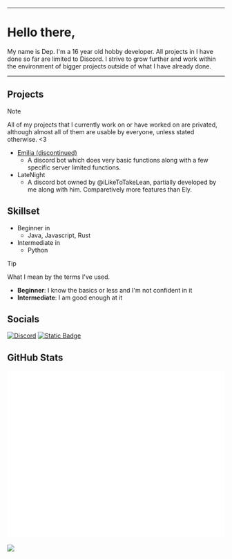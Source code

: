 ***

# Hello there,
My name is Dep. I'm a 16 year old hobby developer. All projects in I have done so far are limited to Discord. I strive to grow further and work within the environment of bigger projects outside of what I have already done.

***

## Projects
> [!NOTE]
> All of my projects that I currently work on or have worked on are privated, although almost all of them are usable by everyone, unless stated otherwise. <3
- [Emilia (discontinued)](https://github.com/Depreca1ed/EmiliaBoT) 
  - A discord bot which does very basic functions along with a few specific server limited functions.
- LateNight
  - A discord bot owned by @iLikeToTakeLean, partially developed by me along with him. Comparetively more features than Ely.

## Skillset
- Beginner in
  - Java, Javascript, Rust
- Intermediate in
  - Python
> [!TIP]
> What I mean by the terms I've used.
> - **Beginner**: I know the basics or less and I'm not confident in it
> - **Intermediate**: I am good enough at it


## Socials
[![Discord](https://img.shields.io/badge/deprecating-FFFFFF?style=for-the-badge&logo=discord&logoColor=white&color=5539cc&link=https%3A%2F%2Fdiscord.com%2Fusers%2F688293803613880334)](https://discord.com/users/688293803613880334) [![Static Badge](https://img.shields.io/badge/discord_server-FFA500?style=for-the-badge&logo=discord&logoColor=white&color=FFA500&link=https%3A%2F%2Fdiscord.gg%2F5cSQ8rHbJw)](https://discord.gg/5cSQ8rHbJw)


## GitHub Stats
![Github Stats](/github-metrics.svg)

<picture>
  <source
    srcset="https://github-readme-stats.vercel.app/api?username=Depreca1ed&show_icons=true&theme=dark&title_color=FFFFFF&text_color=FFFFFF&icon_color=999999&bg_color=000000"
    media="(prefers-color-scheme: dark)"
  />
  <source
    srcset="https://github-readme-stats.vercel.app/api?username=deprecating&show_icons=true&title_color=000000&text_color=FFFFFF&icon_color=222222&bg_color=FFFFFF"
    media="(prefers-color-scheme: light), (prefers-color-scheme: no-preference)"
  />
  <img src="https://github-readme-stats.vercel.app/api?username=deprecating&show_icons=true&title_color=000000&text_color=000000&icon_color=999999&bg_color=FFFFFF" />
</picture>